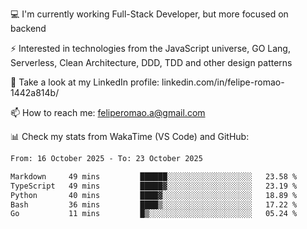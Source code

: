 💻 I'm currently working Full-Stack Developer, but more focused on backend

⚡ Interested in technologies from the JavaScript universe, GO Lang, Serverless, Clean Architecture, DDD, TDD and other design patterns

👥 Take a look at my LinkedIn profile: linkedin.com/in/felipe-romao-1442a814b/

📫 How to reach me: feliperomao.a@gmail.com

📊 Check my stats from WakaTime (VS Code) and GitHub:

<!--START_SECTION:waka-->

```txt
From: 16 October 2025 - To: 23 October 2025

Markdown     49 mins         ██████░░░░░░░░░░░░░░░░░░░   23.58 %
TypeScript   49 mins         █████▓░░░░░░░░░░░░░░░░░░░   23.19 %
Python       40 mins         ████▓░░░░░░░░░░░░░░░░░░░░   18.89 %
Bash         36 mins         ████▒░░░░░░░░░░░░░░░░░░░░   17.22 %
Go           11 mins         █▒░░░░░░░░░░░░░░░░░░░░░░░   05.24 %
```

<!--END_SECTION:waka-->
